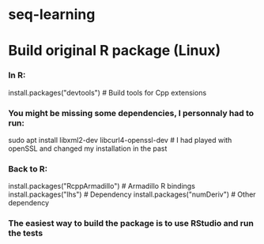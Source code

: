 # seq-learning

# Build original R package (Linux)

### In R:

  install.packages("devtools") # Build tools for Cpp extensions
  
### You might be missing some dependencies, I personnaly had to run:

  sudo apt install libxml2-dev libcurl4-openssl-dev # I had played with openSSL and changed my installation in the past
  
### Back to R:

  install.packages("RcppArmadillo") # Armadillo R bindings
  install.packages("lhs") # Dependency
  install.packages("numDeriv") # Other dependency
  
### The easiest way to build the package is to use RStudio and run the tests
